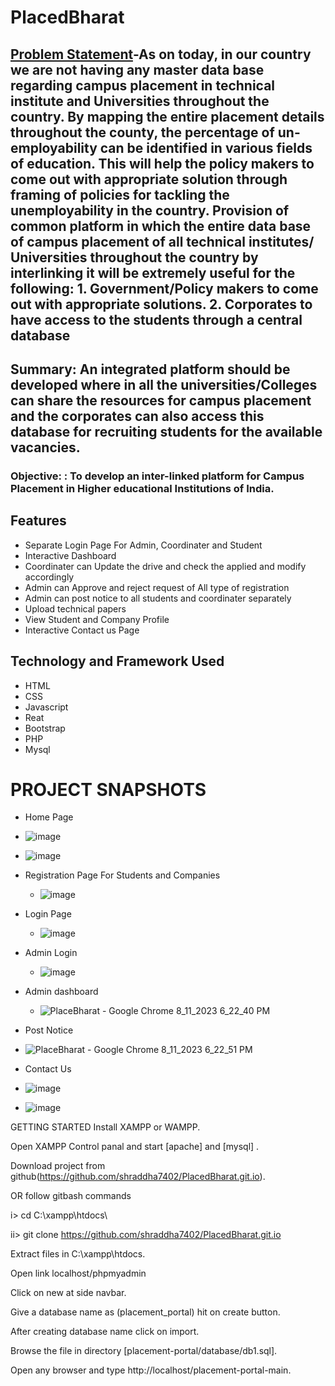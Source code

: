 # PlacedBharat

## [Problem Statement]()-As on today, in our country we are not having any master data base regarding campus placement in technical institute and Universities throughout the country. By mapping the entire placement details throughout the county, the percentage of un-employability can be identified in various fields of education. This will help the policy makers to come out with appropriate solution through framing of policies for tackling the unemployability in the country. Provision of common platform in which the entire data base of campus placement of all technical institutes/ Universities throughout the country by interlinking it will be extremely useful for the following: 1. Government/Policy makers to come out with appropriate solutions. 2. Corporates to have access to the students through a central database 

## Summary: An integrated platform should be developed where in all the universities/Colleges can share the resources for campus placement and the corporates can also access this database for recruiting students for the available vacancies. 

### Objective: : To develop an inter-linked platform for Campus Placement in Higher educational Institutions of India.

## Features
- Separate Login Page For Admin, Coordinater and Student
- Interactive Dashboard
- Coordinater can Update the drive and check the applied and modify accordingly
- Admin can Approve and reject request of All type of registration 
- Admin can post notice to all students and coordinater separately
- Upload technical papers
- View Student and Company Profile
- Interactive Contact us Page



## Technology and Framework Used
- HTML
- CSS
- Javascript
- Reat
- Bootstrap
- PHP
- Mysql





# PROJECT SNAPSHOTS

- Home Page
-  ![image](https://github.com/shraddha7402/PlacedBharat.git.io/assets/63406385/5cd3e1b7-1d1d-4225-96d6-9c8364638eea)
-  ![image](https://github.com/shraddha7402/PlacedBharat.git.io/assets/63406385/d865136d-fbdf-4e1e-b982-8ae1812d4c3c)


- Registration Page For Students and Companies
  - ![image](https://github.com/shraddha7402/PlacedBharat.git.io/assets/63406385/a6fb3bce-c593-4a6d-add8-e0458ff20488)

- Login Page
  - ![image](https://github.com/shraddha7402/PlacedBharat.git.io/assets/63406385/a4f6b0ac-db9d-4965-8d29-09cf66901b92)

- Admin Login
  - ![image](https://github.com/shraddha7402/PlacedBharat.git.io/assets/63406385/d0d47b77-fe1a-41dd-a1d6-d87a2c16281a)
 
- Admin dashboard
  - ![PlaceBharat - Google Chrome 8_11_2023 6_22_40 PM](https://github.com/shraddha7402/PlacedBharat.git.io/assets/63406385/7887e656-e83e-45c5-820d-61778a1d957d)
 
- Post Notice
- ![PlaceBharat - Google Chrome 8_11_2023 6_22_51 PM](https://github.com/shraddha7402/PlacedBharat.git.io/assets/63406385/70b8f254-f8e8-42ec-b868-164dc75885d4)

- Contact Us
- ![image](https://github.com/shraddha7402/PlacedBharat.git.io/assets/63406385/bf1aab93-b12a-441d-bfec-d863688f8c71)
- ![image](https://github.com/shraddha7402/PlacedBharat.git.io/assets/63406385/d34d98b3-6f55-4320-bcfe-0fda72891cc6)


GETTING STARTED
Install XAMPP or WAMPP.

Open XAMPP Control panal and start [apache] and [mysql] .

Download project from github(https://github.com/shraddha7402/PlacedBharat.git.io).

OR follow gitbash commands

i> cd C:\xampp\htdocs\

ii> git clone https://github.com/shraddha7402/PlacedBharat.git.io

Extract files in C:\xampp\htdocs.

Open link localhost/phpmyadmin

Click on new at side navbar.

Give a database name as (placement_portal) hit on create button.

After creating database name click on import.

Browse the file in directory [placement-portal/database/db1.sql].

Open any browser and type http://localhost/placement-portal-main.


